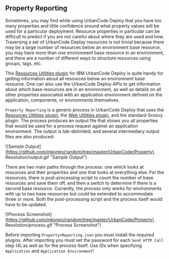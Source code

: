 ## Property Reporting
Sometimes, you may find while using UrbanCode Deploy that you have too many properties and little confidence around what property values will be used for a particular deployment. Resource properties in particular can be difficult to predict if you are not careful about where they are used and how. Traversing a set of UrbanCode Deploy resources is not trivial because there may be a large number of resources below an environment base resource, you may have more than one environment base resource in an environment, and there are a number of different ways to structure resources using groups, tags, etc.

This [Resources Utilities plugin](https://github.com/IBM-UrbanCode/Resource-Utilities-UCD) for IBM UrbanCode Deploy is quite handy for getting information about all resources below an environment base resource. One can also use the UrbanCode Deploy APIs to get information about which base resources are in an environment, as well as details on all other properties associated with an application environment defined on the application, components, or environments themselves.

`Property Reporting` is a generic process in UrbanCode Deploy that uses the [Resources Utilities plugin](https://github.com/IBM-UrbanCode/Resource-Utilities-UCD), the [Web Utilities plugin](https://developer.ibm.com/urbancode/plugin/web-utilities-ibmucd), and the standard Groovy plugin. The process produces an output file that shows you all properties that would be used for a process request against an application environment. The output is tab-delimited, and several intermediary output files are also produced:

![Sample Output](https://github.com/mkorejo/random/tree/master/UrbanCode/Property\ Resolution/output.gif "Sample Output")

There are two main paths through the process: one which looks at resources and their properties and one that looks at everything else. For the resources, there is post-processing script to count the number of base resources and save them off, and then a switch to determine if there is a second base resource. Currently, the process only works for environments with up to two base resources but could be extended to accommodate three or more. Both the post-processing script and the process itself would have to be updated.

![Process Screenshot](https://github.com/mkorejo/random/tree/master/UrbanCode/Property\ Resolution/process.gif "Process Screenshot")

Before importing `Property+Reporting.json` you must install the required plugins. After importing you must set the password for each `Send HTTP Call` step (4) as well as for the process itself. Use IDs when specifying `Application` and `Application Environment`!
